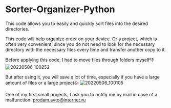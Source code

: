 # Sorter-Organizer-Python
This code allows you to easily and quickly sort files into the desired directories.

This code will help organize order on your device. Or a project, which is often very convenient, since you do not need to look for the necessary directory with the necessary files every time and transfer another copy to it.

Before applying this code, I had to move files through folders myself👎
![20220506_100252](https://user-images.githubusercontent.com/104990547/167065446-192c7f40-e4e1-45c5-b098-aebc2b212141.gif)

But after using it, you will save a lot of time, especially if you have a large amount of files or a large project👍
![20220506_100105](https://user-images.githubusercontent.com/104990547/167065549-2c278cad-8433-4e42-a158-607a300c76f6.gif)


One of my first small projects, I ask you to notify me by mail in case of a malfunction: prodam.avto@internet.ru
